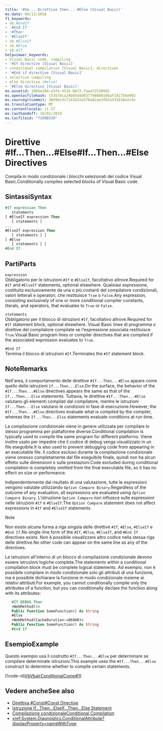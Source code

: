 ```yaml
---
title: '#Se... Direttive then... #Else (Visual Basic)'
ms.date: 04/11/2018
f1_keywords:
- vb.#EndIf
- '#End If'
- '#Then'
- '#ElseIf'
- vb.#ElseIf
- vb.#Else
- vb.#If
helpviewer_keywords:
- Visual Basic code, compiling
- '#If directive [Visual Basic]'
- conditional compilation [Visual Basic], directives
- '#End if directive [Visual Basic]'
- selective compiling
- else directive (#else)
- '#Else directive [Visual Basic]'
ms.assetid: 10bba104-e3fd-451b-b672-faa472530502
ms.openlocfilehash: c5357dca24b03ddd03779866019baf14175be992
ms.sourcegitcommit: 3094dcd17141b32a570a82ae3f62a331616e2c9c
ms.translationtype: MT
ms.contentlocale: it-IT
ms.lasthandoff: 10/01/2019
ms.locfileid: "71698539"
---
```

# <a name="ifthenelse-directives"></a><span data-ttu-id="2c30a-102">Direttive #If...Then...#Else</span><span class="sxs-lookup"><span data-stu-id="2c30a-102">#If...Then...#Else Directives</span></span>
<span data-ttu-id="2c30a-103">Compila in modo condizionale i blocchi selezionati del codice Visual Basic.</span><span class="sxs-lookup"><span data-stu-id="2c30a-103">Conditionally compiles selected blocks of Visual Basic code.</span></span>  
  
## <a name="syntax"></a><span data-ttu-id="2c30a-104">Sintassi</span><span class="sxs-lookup"><span data-stu-id="2c30a-104">Syntax</span></span>  
  
```vb  
#If expression Then  
   statements  
[ #ElseIf expression Then  
   [ statements ]  
...  
#ElseIf expression Then  
   [ statements ] ]  
[ #Else  
   [ statements ] ]  
#End If  
```  
  
## <a name="parts"></a><span data-ttu-id="2c30a-105">Parti</span><span class="sxs-lookup"><span data-stu-id="2c30a-105">Parts</span></span>  
 `expression`  
 <span data-ttu-id="2c30a-106">Obbligatorio per le istruzioni `#If` e `#ElseIf`, facoltativo altrove.</span><span class="sxs-lookup"><span data-stu-id="2c30a-106">Required for `#If` and `#ElseIf` statements, optional elsewhere.</span></span> <span data-ttu-id="2c30a-107">Qualsiasi espressione, costituita esclusivamente da una o più costanti del compilatore condizionali, valori letterali e operatori, che restituisce `True` o `False`.</span><span class="sxs-lookup"><span data-stu-id="2c30a-107">Any expression, consisting exclusively of one or more conditional compiler constants, literals, and operators, that evaluates to `True` or `False`.</span></span>  
  
 `statements`  
 <span data-ttu-id="2c30a-108">Obbligatorio per il blocco di istruzioni `#If`, facoltativo altrove.</span><span class="sxs-lookup"><span data-stu-id="2c30a-108">Required for `#If` statement block, optional elsewhere.</span></span> <span data-ttu-id="2c30a-109">Visual Basic linee di programma o direttive del compilatore compilate se l'espressione associata restituisce `True`.</span><span class="sxs-lookup"><span data-stu-id="2c30a-109">Visual Basic program lines or compiler directives that are compiled if the associated expression evaluates to `True`.</span></span>  
  
 `#End If`  
 <span data-ttu-id="2c30a-110">Termina il blocco di istruzioni `#If`.</span><span class="sxs-lookup"><span data-stu-id="2c30a-110">Terminates the `#If` statement block.</span></span>  
  
## <a name="remarks"></a><span data-ttu-id="2c30a-111">Note</span><span class="sxs-lookup"><span data-stu-id="2c30a-111">Remarks</span></span>  
 <span data-ttu-id="2c30a-112">Nell'area, il comportamento delle direttive `#If...Then...#Else` appare come quello delle istruzioni `If...Then...Else`.</span><span class="sxs-lookup"><span data-stu-id="2c30a-112">On the surface, the behavior of the `#If...Then...#Else` directives appears the same as that of the `If...Then...Else` statements.</span></span> <span data-ttu-id="2c30a-113">Tuttavia, le direttive `#If...Then...#Else` valutano gli elementi compilati dal compilatore, mentre le istruzioni `If...Then...Else` valutano le condizioni in fase di esecuzione.</span><span class="sxs-lookup"><span data-stu-id="2c30a-113">However, the `#If...Then...#Else` directives evaluate what is compiled by the compiler, whereas the `If...Then...Else` statements evaluate conditions at run time.</span></span>  
  
 <span data-ttu-id="2c30a-114">La compilazione condizionale viene in genere utilizzata per compilare lo stesso programma per piattaforme diverse.</span><span class="sxs-lookup"><span data-stu-id="2c30a-114">Conditional compilation is typically used to compile the same program for different platforms.</span></span> <span data-ttu-id="2c30a-115">Viene inoltre usato per impedire che il codice di debug venga visualizzato in un file eseguibile.</span><span class="sxs-lookup"><span data-stu-id="2c30a-115">It is also used to prevent debugging code from appearing in an executable file.</span></span> <span data-ttu-id="2c30a-116">Il codice escluso durante la compilazione condizionale viene omesso completamente dal file eseguibile finale, quindi non ha alcun effetto sulle dimensioni o sulle prestazioni.</span><span class="sxs-lookup"><span data-stu-id="2c30a-116">Code excluded during conditional compilation is completely omitted from the final executable file, so it has no effect on size or performance.</span></span>  
  
 <span data-ttu-id="2c30a-117">Indipendentemente dal risultato di una valutazione, tutte le espressioni vengono valutate utilizzando `Option Compare Binary`.</span><span class="sxs-lookup"><span data-stu-id="2c30a-117">Regardless of the outcome of any evaluation, all expressions are evaluated using `Option Compare Binary`.</span></span> <span data-ttu-id="2c30a-118">L'istruzione `Option Compare` non influisce sulle espressioni nelle istruzioni `#If` e `#ElseIf`.</span><span class="sxs-lookup"><span data-stu-id="2c30a-118">The `Option Compare` statement does not affect expressions in `#If` and `#ElseIf` statements.</span></span>  
  
> [!NOTE]
> <span data-ttu-id="2c30a-119">Non esiste alcuna forma a riga singola delle direttive `#If`, `#Else`, `#ElseIf` e `#End If`.</span><span class="sxs-lookup"><span data-stu-id="2c30a-119">No single-line form of the `#If`, `#Else`, `#ElseIf`, and `#End If` directives exists.</span></span> <span data-ttu-id="2c30a-120">Non è possibile visualizzare altro codice nella stessa riga delle direttive.</span><span class="sxs-lookup"><span data-stu-id="2c30a-120">No other code can appear on the same line as any of the directives.</span></span> 

<span data-ttu-id="2c30a-121">Le istruzioni all'interno di un blocco di compilazione condizionale devono essere istruzioni logiche complete.</span><span class="sxs-lookup"><span data-stu-id="2c30a-121">The statements within a conditional compilation block must be complete logical statements.</span></span> <span data-ttu-id="2c30a-122">Ad esempio, non è possibile compilare in modo condizionale solo gli attributi di una funzione, ma è possibile dichiarare la funzione in modo condizionale insieme ai relativi attributi:</span><span class="sxs-lookup"><span data-stu-id="2c30a-122">For example, you cannot conditionally compile only the attributes of a function, but you can conditionally declare the function along with its attributes:</span></span>

```vb
   #If DEBUG Then
   <WebMethod()>
   Public Function SomeFunction() As String
   #Else
   <WebMethod(CacheDuration:=86400)>
   Public Function SomeFunction() As String
   #End If
```

## <a name="example"></a><span data-ttu-id="2c30a-123">Esempio</span><span class="sxs-lookup"><span data-stu-id="2c30a-123">Example</span></span>
 <span data-ttu-id="2c30a-124">Questo esempio usa il costrutto `#If...Then...#Else` per determinare se compilare determinate istruzioni.</span><span class="sxs-lookup"><span data-stu-id="2c30a-124">This example uses the `#If...Then...#Else` construct to determine whether to compile certain statements.</span></span>  
  
 [!code-vb[VbVbalrConditionalComp#1](~/samples/snippets/visualbasic/VS_Snippets_VBCSharp/VbVbalrConditionalComp/VB/Class1.vb#1)]  
  
## <a name="see-also"></a><span data-ttu-id="2c30a-125">Vedere anche</span><span class="sxs-lookup"><span data-stu-id="2c30a-125">See also</span></span>

- [<span data-ttu-id="2c30a-126">Direttiva #Const</span><span class="sxs-lookup"><span data-stu-id="2c30a-126">#Const Directive</span></span>](../../../visual-basic/language-reference/directives/const-directive.md)
- [<span data-ttu-id="2c30a-127">Istruzione If...Then...Else</span><span class="sxs-lookup"><span data-stu-id="2c30a-127">If...Then...Else Statement</span></span>](../../../visual-basic/language-reference/statements/if-then-else-statement.md)
- [<span data-ttu-id="2c30a-128">Compilazione condizionale</span><span class="sxs-lookup"><span data-stu-id="2c30a-128">Conditional Compilation</span></span>](../../../visual-basic/programming-guide/program-structure/conditional-compilation.md)
- <xref:System.Diagnostics.ConditionalAttribute?displayProperty=nameWithType>
